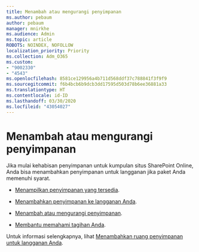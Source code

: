 ```yaml
---
title: Menambah atau mengurangi penyimpanan
ms.author: pebaum
author: pebaum
manager: mnirkhe
ms.audience: Admin
ms.topic: article
ROBOTS: NOINDEX, NOFOLLOW
localization_priority: Priority
ms.collection: Adm_O365
ms.custom:
- "9002330"
- "4543"
ms.openlocfilehash: 8581ce129956a4b711d568ddf37c788841f3f9f9
ms.sourcegitcommit: f6b4bcb6b9dcb3dd17595d503d78b6ee36881a33
ms.translationtype: HT
ms.contentlocale: id-ID
ms.lasthandoff: 03/30/2020
ms.locfileid: "43054027"
---
```

# <a name="increase-or-decrease-storage"></a>Menambah atau mengurangi penyimpanan

Jika mulai kehabisan penyimpanan untuk kumpulan situs SharePoint Online, Anda bisa menambahkan penyimpanan untuk langganan jika paket Anda memenuhi syarat. 

- [Menampilkan penyimpanan yang tersedia](https://docs.microsoft.com/microsoft-365/commerce/add-storage-space?view=o365-worldwide#view-available-storage). 

- [Menambahkan penyimpanan ke langganan Anda](https://docs.microsoft.com/microsoft-365/commerce/add-storage-space?view=o365-worldwide#add-storage-to-your-subscription). 

- [Menambah atau mengurangi penyimpanan](https://docs.microsoft.com/microsoft-365/commerce/add-storage-space?view=o365-worldwide#increase-or-decrease-storage). 

- [Membantu memahami tagihan Anda](https://docs.microsoft.com/microsoft-365/commerce/billing-and-payments/understand-your-invoice?view=o365-worldwide).

Untuk informasi selengkapnya, lihat [Menambahkan ruang penyimpanan untuk langganan Anda](https://docs.microsoft.com/microsoft-365/commerce/add-storage-space?view=o365-worldwide). 
